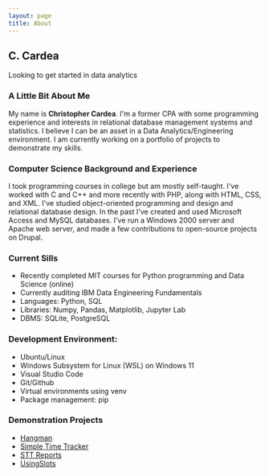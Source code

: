 ```yaml
---
layout: page
title: About
---
```

## C. Cardea
Looking to get started in data analytics

### A Little Bit About Me
My name is **Christopher Cardea**. I'm a former CPA with some programming experience and interests in relational database management systems and statistics. I believe I can be an asset in a Data Analytics/Engineering environment. I am currently working on a portfolio of projects to demonstrate my skills. 

### Computer Science Background and Experience
I took programming courses in college but am mostly self-taught. I've worked with C and C++ and more recently with PHP, along with HTML, CSS, and XML. I've studied object-oriented programming and design and relational database design. In the past I've created and used Microsoft Access and MySQL databases. I've run a Windows 2000 server and Apache web server, and made a few contributions to open-source projects on Drupal.

### Current Sills 
- Recently completed MIT courses for Python programming and Data Science (online)
- Currently auditing IBM Data Engineering Fundamentals
- Languages: Python, SQL
- Libraries: Numpy, Pandas, Matplotlib, Jupyter Lab
- DBMS: SQLite, PostgreSQL

### Development Environment:
- Ubuntu/Linux
- Windows Subsystem for Linux (WSL) on Windows 11
- Visual Studio Code
- Git/Github
- Virtual environments using venv
- Package management: pip

### Demonstration Projects
- [Hangman](https://colab.research.google.com/drive/1W2l2p6HtsIvk-obAqS1zUoBK4H1xOovy?usp=sharing)
- [Simple Time Tracker](https://ccardea.github.io/stt)
- [STT Reports](https://colab.research.google.com/drive/1Q1hwEd0YKXMVSqGoksvXiFHHt1b7UmYx?usp=sharing)
- [UsingSlots](https://wiki.python.org/moin/UsingSlots)
